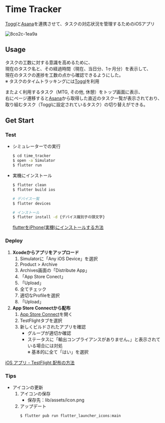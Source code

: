 # Time Tracker
[Toggl](https://toggl.com/)と[Asana](https://asana.com/ja)を連携させて、タスクの対応状況を管理するためのiOSアプリ

![8co2c-1ea9a](https://user-images.githubusercontent.com/46038618/166850792-35d5eced-4bbb-4667-8ae3-e709d6089aee.gif)

## Usage
タスクの工数に対する意識を高めるために、<br>
現在のタスク名と、その経過時間（現在、当日分、1ヶ月分）を表示して、<br>
現在のタスクの進捗を工数の点から確認できるようにした。<br>
※ タスクのタイムトラッキングには[Toggl](https://toggl.com/)を利用

またよく利用するタスク（MTG, その他, 休憩）をトップ画面に表示、<br>
右にページ遷移すると[Asana](https://asana.com/ja)から取得した直近のタスク一覧が表示されており、<br>
取り組むタスク（Togglに設定されているタスク）の切り替えができる。

## Get Start
### Test
* シミュレーターでの実行
    ```bash
    $ cd time_tracker
    $ open -a Simulator
    $ flutter run
    ```
* 実機にインストール
    ```bash
    $ flutter clean
    $ flutter build ios

    # デバイス一覧
    $ flutter devices

    # インストール
    $ flutter install -d {デバイス識別子の頭文字}
    ```
    [flutterをiPhone(実機)にインストールする方法](https://zenn.dev/nnabeyang/scraps/62cea9e93a4409)

### Deploy
1. **Xcodeからアプリをアップロード**
    1. Simulatorに「Any iOS Device」を選択
    2. Product > Archive
    3. Archives画面の「Distribute App」
    4. 「App Store Conect」
    5. 「Upload」
    5. 全てチェック
    6. 適切なProfileを選択
    7. 「Upload」
2. **App Store Connectから配布**
    1. [App Store Connect](https://appstoreconnect.apple.com/apps)を開く
    2. TestFlightタブを選択
    3. 新しくビルドされたアプリを確認
        * グループが適切か確認
        * ステータスに「輸出コンプライアンスがありません。」と表示されている場合には対処<br>
        ※ 基本的に全て「はい」を選択

[iOS アプリ - TestFlight 配布の方法](https://softmoco.com/devenv/ios-test-flight-distribution.php)
### Tips
* アイコンの更新
    1. アイコンの保存<br>
        * 保存先：lib/assets/icon.png
    2. アップデート
        ```bash
        $ flutter pub run flutter_launcher_icons:main
        ```